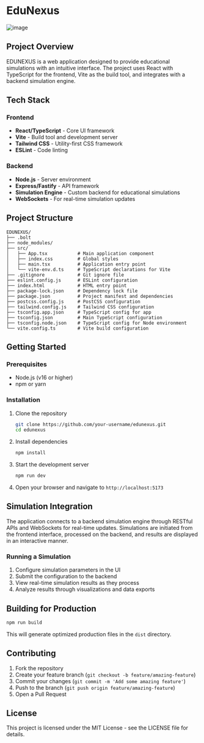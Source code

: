 # EduNexus

![image](https://github.com/user-attachments/assets/7ee15955-489f-4d00-b515-60c6e30f6e3a)


## Project Overview
EDUNEXUS is a web application designed to provide educational simulations with an intuitive interface. The project uses React with TypeScript for the frontend, Vite as the build tool, and integrates with a backend simulation engine.

## Tech Stack

### Frontend
- **React/TypeScript** - Core UI framework
- **Vite** - Build tool and development server
- **Tailwind CSS** - Utility-first CSS framework
- **ESLint** - Code linting

### Backend
- **Node.js** - Server environment
- **Express/Fastify** - API framework
- **Simulation Engine** - Custom backend for educational simulations
- **WebSockets** - For real-time simulation updates

## Project Structure

```
EDUNEXUS/
├── .bolt
├── node_modules/
├── src/
│   ├── App.tsx           # Main application component
│   ├── index.css         # Global styles
│   ├── main.tsx          # Application entry point
│   └── vite-env.d.ts     # TypeScript declarations for Vite
├── .gitignore            # Git ignore file
├── eslint.config.js      # ESLint configuration
├── index.html            # HTML entry point
├── package-lock.json     # Dependency lock file
├── package.json          # Project manifest and dependencies
├── postcss.config.js     # PostCSS configuration
├── tailwind.config.js    # Tailwind CSS configuration
├── tsconfig.app.json     # TypeScript config for app
├── tsconfig.json         # Main TypeScript configuration
├── tsconfig.node.json    # TypeScript config for Node environment
└── vite.config.ts        # Vite build configuration
```

## Getting Started

### Prerequisites
- Node.js (v16 or higher)
- npm or yarn

### Installation
1. Clone the repository
   ```bash
   git clone https://github.com/your-username/edunexus.git
   cd edunexus
   ```

2. Install dependencies
   ```bash
   npm install
   ```

3. Start the development server
   ```bash
   npm run dev
   ```

4. Open your browser and navigate to `http://localhost:5173`

## Simulation Integration

The application connects to a backend simulation engine through RESTful APIs and WebSockets for real-time updates. Simulations are initiated from the frontend interface, processed on the backend, and results are displayed in an interactive manner.

### Running a Simulation
1. Configure simulation parameters in the UI
2. Submit the configuration to the backend
3. View real-time simulation results as they process
4. Analyze results through visualizations and data exports

## Building for Production

```bash
npm run build
```

This will generate optimized production files in the `dist` directory.

<!-- ## Deployment

The application can be deployed using various methods:

- **Static Hosting**: Deploy the `dist` directory to services like Netlify, Vercel, or GitHub Pages
- **Containerization**: Use Docker for consistent deployment across environments
- **Full-Stack Deployment**: Deploy frontend and backend together on services like Heroku or AWS -->

## Contributing

1. Fork the repository
2. Create your feature branch (`git checkout -b feature/amazing-feature`)
3. Commit your changes (`git commit -m 'Add some amazing feature'`)
4. Push to the branch (`git push origin feature/amazing-feature`)
5. Open a Pull Request

## License

This project is licensed under the MIT License - see the LICENSE file for details.
